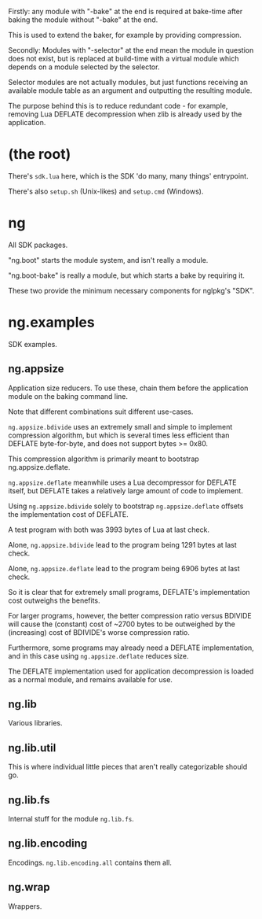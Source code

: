Firstly: any module with "-bake" at the end is required at bake-time after
 baking the module without "-bake" at the end.

This is used to extend the baker, for example by providing compression.

Secondly: Modules with "-selector" at the end mean the module in question does not exist,
 but is replaced at build-time with a virtual module which depends on a module selected by the selector.

Selector modules are not actually modules, but just functions receiving an available module table as an argument and outputting the resulting module.

The purpose behind this is to reduce redundant code - for example, removing Lua DEFLATE decompression when zlib is already used by the application.

# (the root)

There's `sdk.lua` here, which is the SDK 'do many, many things' entrypoint.

There's also `setup.sh` (Unix-likes) and `setup.cmd` (Windows).

# ng

All SDK packages.

"ng.boot" starts the module system, and isn't really a module.

"ng.boot-bake" is really a module, but which starts a bake by requiring it.

These two provide the minimum necessary components for nglpkg's "SDK".

# ng.examples

SDK examples.

## ng.appsize

Application size reducers. To use these, chain them before the application module on the baking command line.

Note that different combinations suit different use-cases.

`ng.appsize.bdivide` uses an extremely small and simple to implement compression algorithm,
 but which is several times less efficient than DEFLATE byte-for-byte, and does not support bytes >= 0x80.

This compression algorithm is primarily meant to bootstrap ng.appsize.deflate.

`ng.appsize.deflate` meanwhile uses a Lua decompressor for DEFLATE itself, but DEFLATE takes a relatively large amount of code to implement.

Using `ng.appsize.bdivide` solely to bootstrap `ng.appsize.deflate` offsets the implementation cost of DEFLATE.

A test program with both was 3993 bytes of Lua at last check.

Alone, `ng.appsize.bdivide` lead to the program being 1291 bytes at last check.

Alone, `ng.appsize.deflate` lead to the program being 6906 bytes at last check.

So it is clear that for extremely small programs, DEFLATE's implementation cost outweighs the benefits.

For larger programs, however, the better compression ratio versus BDIVIDE will cause the (constant) cost of ~2700 bytes to be outweighed by the (increasing) cost of BDIVIDE's worse compression ratio.

Furthermore, some programs may already need a DEFLATE implementation, and in this case using `ng.appsize.deflate` reduces size.

The DEFLATE implementation used for application decompression is loaded as a normal module, and remains available for use.

## ng.lib

Various libraries.

## ng.lib.util

This is where individual little pieces that aren't really categorizable should go.

## ng.lib.fs

Internal stuff for the module `ng.lib.fs`.

## ng.lib.encoding

Encodings. `ng.lib.encoding.all` contains them all.

## ng.wrap

Wrappers.
